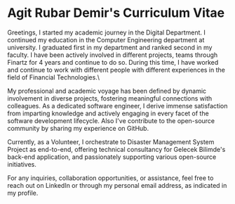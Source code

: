 # Agit Rubar Demir's Curriculum Vitae

Greetings, I started my academic journey in the Digital Department. I continued my education in the Computer Engineering department at university. I graduated first in my department and ranked second in my faculty. I have been actively involved in different projects, teams through Finartz for 4 years and continue to do so. During this time, I have worked and continue to work with different people with different experiences in the field of Financial Technologies.\\

My professional and academic voyage has been defined by dynamic involvement in diverse projects, fostering meaningful connections with colleagues. As a dedicated software engineer, I derive immense satisfaction from imparting knowledge and actively engaging in every facet of the software development lifecycle. Also I've contribute to the open-source community by sharing my experience on GitHub.

Currently, as a Volunteer, I orchestrate to Disaster Management System Project as end-to-end, offering technical consultancy for Gelecek Bilimde's back-end application, and passionately supporting various open-source initiatives.

For any inquiries, collaboration opportunities, or assistance, feel free to reach out on LinkedIn or through my personal email address, as indicated in my profile.
